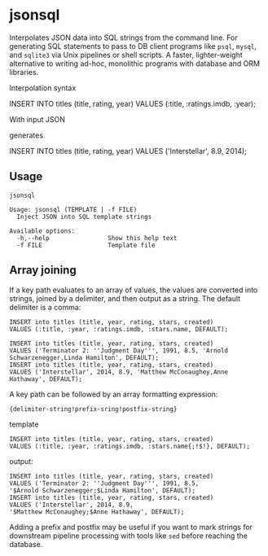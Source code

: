 # jsonsql

Interpolates JSON data into SQL strings from the command line. For generating
SQL statements to pass to DB client programs like `psql`, `mysql`, and
`sqlite3` via Unix pipelines or shell scripts. A faster, lighter-weight
alternative to writing ad-hoc, monolithic programs with database and ORM
libraries. 

Interpolation syntax

  INSERT INTO titles (title, rating, year) VALUES (:title, :ratings.imdb, :year);

  With input JSON

generates

  INSERT INTO titles (title, rating, year) VALUES ('Interstellar', 8.9, 2014);
  

## Usage


```
jsonsql

Usage: jsonsql (TEMPLATE | -f FILE)
  Inject JSON into SQL template strings

Available options:
  -h,--help                Show this help text
  -f FILE                  Template file
```

## Array joining

If a key path evaluates to an array of values, the values are converted
into strings, joined by a delimiter, and then output as a string. The
default delimiter is a comma:

```
INSERT into titles (title, year, rating, stars, created) 
VALUES (:title, :year, :ratings.imdb, :stars.name, DEFAULT);
```

```
INSERT into titles (title, year, rating, stars, created)
VALUES ('Terminator 2: ''Judgment Day''', 1991, 8.5, 'Arnold Schwarzenegger,Linda Hamilton', DEFAULT);
INSERT into titles (title, year, rating, stars, created)
VALUES ('Interstellar', 2014, 8.9, 'Matthew McConaughey,Anne Hathaway', DEFAULT);
```

A key path can be followed by an array formatting expression:

```
{delimiter-string!prefix-sring!postfix-string}
```


template
```
INSERT into titles (title, year, rating, stars, created) 
VALUES (:title, :year, :ratings.imdb, :stars.name{;!$!}, DEFAULT);
```

output:
```
INSERT into titles (title, year, rating, stars, created) 
VALUES ('Terminator 2: ''Judgment Day''', 1991, 8.5, 
'$Arnold Schwarzenegger;$Linda Hamilton', DEFAULT);
INSERT into titles (title, year, rating, stars, created) 
VALUES ('Interstellar', 2014, 8.9, 
'$Matthew McConaughey;$Anne Hathaway', DEFAULT);
```

Adding a prefix and postfix may be useful if you want to mark strings
for downstream pipeline processing with tools like `sed` before reaching
the database.


